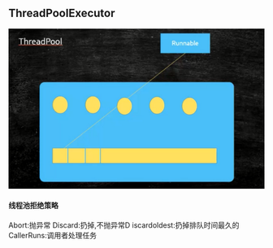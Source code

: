 ## ThreadPoolExecutor
![multithreading-threadpool-线程池抽象概念.jpg](../resource/multithreading/multithreading-threadpool-线程池抽象概念.jpg)

#### 线程池拒绝策略
Abort:抛异常
Discard:扔掉,不抛异常D
iscardoldest:扔掉排队时间最久的
CallerRuns:调用者处理任务
